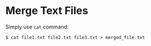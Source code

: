 # Merge Text Files

Simply use `cat` command:

```shell
$ cat file1.txt file2.txt file3.txt > merged_file.txt
```
